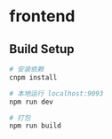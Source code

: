 # frontend


## Build Setup

``` bash
# 安装依赖
cnpm install

# 本地运行 localhost:9093
npm run dev

# 打包
npm run build
```
